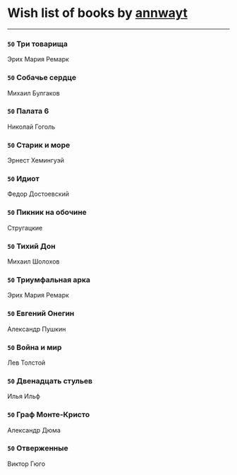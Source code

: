 # Wish list of books by [annwayt](http://vk.com/id31966279)
---

### `50` Три товарища
Эрих Мария Ремарк

### `50` Собачье сердце
Михаил Булгаков

### `50` Палата 6
Николай Гоголь

### `50` Старик и море
Эрнест Хемингуэй

### `50` Идиот
Федор Достоевский

### `50` Пикник на обочине
Стругацкие

### `50` Тихий Дон
Михаил Шолохов

### `50` Триумфальная арка
Эрих Мария Ремарк

### `50` Евгений Онегин
Александр Пушкин

### `50` Война и мир
Лев Толстой

### `50` Двенадцать стульев
Илья Ильф

### `50` Граф Монте-Кристо
Александр Дюма

### `50` Отверженные
Виктор Гюго

